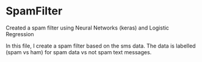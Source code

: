 # SpamFilter
Created a spam filter using Neural Networks (keras) and Logistic Regression

In this file, I create a spam filter based on the sms data. The data is labelled (spam vs ham) for spam data vs not spam text messages. 


